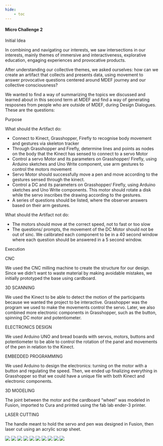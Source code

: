 ```yaml
---
hide:
    - toc
---
```


#### Micro Challenge 2

Initial Idea

In combining and navigating our interests, we saw intersections in our interests, mainly themes of immersive and interactiveness, explorative education, engaging experiences and provocative products.

After understanding our collective themes, we asked ourselves: how can we create an artifact that collects and presents data, using movement to answer provocative questions centered around MDEF journey and our collective consciousness?

We wanted to find a way of summarizing the topics we discussed and learned about in this second term at MDEF and find a way of generating resposnes from people who are outside of MDEF, during Design Dialogues. These are the questions:


Purpose

What should the Artifact do:
- Connect to Kinect, Grasshopper, Firefly to recognise body movement and gestures via skeleton tracker
- Through Grasshopper and Firefly, determine lines and points as nodes on the body that the Kinect has sensed to connect to a servo Motor
- Control a servo Motor and its parameters on Grasshopper/ Firefly, using Arduino sketches and Uno Write component, use arm gestures to control the motors movement
- Servo Motor should successfully move a pen and move according to the gestures sensed through the kinect.
- Control a DC and its parameters on Grasshopper/ Firefly, using Arduino sketches and Uno Write components. This motor should rotate a disk while the servo inscribes the drawing according to the gestures.
- A series of questions should be listed, where the observer answers based on their arm gestures.

What should the Artifact not do:
- The motors should move at the correct speed, not to fast or too slow
- The questions/ prompts, the movement of the DC Motor should not be out of sinc. We calibrated each component to be in a 40 second window where each question should be answered in a 5 second window.

Execution

CNC

We used the CNC milling machine to create the structure for our design. Since we didn’t want to waste material by making avoidable mistakes, we initially prototyped the base using cardboard.

3D SCANNING

We used the Kinect to be able to detect the motion of the participants because we wanted the project to be interactive. Grasshopper was the program we used to make the movements control the servo. Later, we also combined more electronic components in Grasshopper, such as the button, spinning DC motor and potentiometer.

ELECTRONICS DESIGN

We used Arduino UNO and bread boards with servos, motors, buttons and potentiometer to be able to control the rotation of the panel and movements of the pen in relation to the Kinect.

EMBEDDED PROGRAMMING

We used Arduino to design the electronics: turning on the motor with a button and regulating the speed. Then, we ended up finalizing everything in Grasshopper so that we could have a unique file with both Kinect and electronic components.

3D MODELING

The joint between the motor and the cardboard “wheel” was modeled in Fusion, imported to Cura and printed using the fab lab ender-3 printer.

LASER CUTTING

The handle meant to hold the servo and pen was designed in Fusion, then laser cut using an acrylic scrap sheet.

![](../images/MC02_01.png)
![](../images/MC02_02.png)
![](../images/MC02_03.jpeg)
![](../images/MC02_04.jpeg)
![](../images/MC02_05.jpeg)
![](../images/MC02_06.png)
![](../images/MC02_07.png)
![](../images/MC02_08.png)
![](../images/MC02_09.JPG)
![](../images/MC02_10.JPG)





